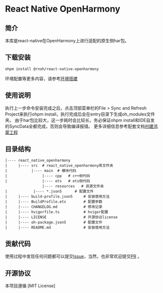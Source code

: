 # React Native OpenHarmony

## 简介
本库是react-native在OpenHarmony上进行适配的原生侧har包。

## 下载安装
```text
ohpm install @rnoh/react-native-openharmony
```
环境配置等更多内容，请参考[环境搭建](https://gitee.com/openharmony-sig/ohos_react_native/blob/0.72.5-ohos-5.0-release/docs/zh-cn/%E7%8E%AF%E5%A2%83%E6%90%AD%E5%BB%BA.md)

## 使用说明
执行上一步命令安装完成之后，点击顶部菜单栏的File > Sync and Refresh Project来执行ohpm install，执行完成后会在entry目录下生成oh_modules文件夹。 由于har包比较大，这一步耗时会比较长，务必保证ohpm install和IDE自发的SyncData全都完成，否则会导致编译报错。
更多详细信息参考配套文档[创建鸿蒙工程](https://gitee.com/openharmony-sig/ohos_react_native/blob/0.72.5-ohos-5.0-release/docs/zh-cn/%E7%8E%AF%E5%A2%83%E6%90%AD%E5%BB%BA.md#%E5%88%9B%E5%BB%BA%E9%B8%BF%E8%92%99%E5%B7%A5%E7%A8%8B)

## 目录结构
```text
|---- react_native_openharmony
|     |---- src  # react_native_openharmony库文件夹
|           |---- main  # 模块代码
|                |---- cpp   # c++侧代码
|                |---- ets   # ets侧代码
                 |---- resources   # 资源文件夹
|            |---- *.json5      # 配置文件
|     |---- build-profile.json5     # 安装使用方法
|     |---- BuildProfile.ets        # 配置参数
|     |---- CHANGELOG.md            # 修改记录
|     |---- hvigorfile.ts           # hvigor配置
|     |---- LICENSE                 # 开源协议license
|     |---- oh-package.json5        # 配置文件
|     |---- README.md               # 安装使用方法

```

## 贡献代码

使用过程中发现任何问题都可以提交[Issue](https://gitee.com/openharmony-sig/ohos_react_native/issues)，当然，也非常欢迎提交[PR](https://gitee.com/openharmony-sig/ohos_react_native/pulls) 。

## 开源协议

本项目遵循 [MIT License]
